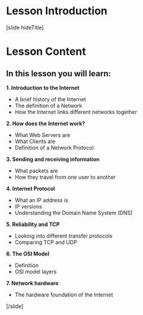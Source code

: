 # Lesson Introduction

[slide hideTitle]

# Lesson Content

## In this lesson you will learn:

**1. Introduction to the Internet**

- A brief history of the Internet
- The definition of a Network
- How the Internet links different networks together

**2. How does the Internet work?**

- What Web Servers are
- What Clients are
- Definition of a Network Protocol

**3. Sending and receiving information**

- What packets are
- How they travel from one user to another

**4. Internet Protocol**

- What an IP address is
- IP versions
- Understanding the Domain Name System (DNS)

**5. Reliability and TCP**

- Looking into different transfer protocols
- Comparing TCP and UDP

**6. The OSI Model**

- Definition
- OSI model layers

**7. Network hardware**

- The hardware foundation of the Internet

[/slide]